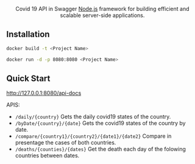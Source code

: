
 <p align="center">Covid 19 API in Swagger <a href="http://nodejs.org" target="blank">Node.js</a> framework for building efficient and scalable server-side applications.</p>
    <p align="center">


## Installation

```bash
docker build -t <Project Name>
```
```bash
docker run -d -p 8080:8080 <Project Name>
```

## Quick Start

http://127.0.0.1:8080/api-docs

APIS:
- `/daily/{country}` Gets the daily covid19 states of the country.
- `/byDate/{country}/{date}` Gets the covid19 states of the country by date.
- `/compare/{country1}/{country2}/{date1}/{date2}` Compare in presentage the cases of both countries.
- `/deaths/{counties}/{dates}` Get the death each day of the folowing countries between dates.

